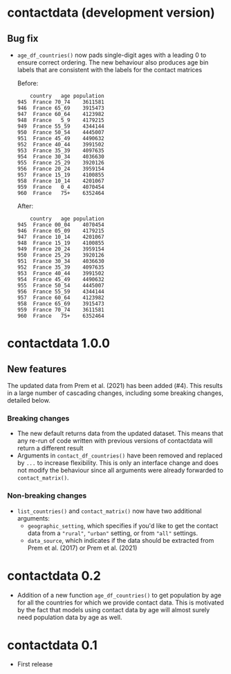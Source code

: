 # contactdata (development version)

## Bug fix

* `age_df_countries()` now pads single-digit ages with a leading 0 to ensure 
correct ordering. The new behaviour also produces age bin labels that are 
consistent with the labels for the contact matrices 

  Before:
  
  ```
      country   age population
  945  France 70_74    3611581
  946  France 65_69    3915473
  947  France 60_64    4123982
  948  France   5_9    4179215
  949  France 55_59    4344144
  950  France 50_54    4445007
  951  France 45_49    4490632
  952  France 40_44    3991502
  953  France 35_39    4097635
  954  France 30_34    4036630
  955  France 25_29    3920126
  956  France 20_24    3959154
  957  France 15_19    4100855
  958  France 10_14    4201067
  959  France   0_4    4070454
  960  France   75+    6352464
  ```

  After:
  
  ```
      country   age population
  945  France 00_04    4070454
  946  France 05_09    4179215
  947  France 10_14    4201067
  948  France 15_19    4100855
  949  France 20_24    3959154
  950  France 25_29    3920126
  951  France 30_34    4036630
  952  France 35_39    4097635
  953  France 40_44    3991502
  954  France 45_49    4490632
  955  France 50_54    4445007
  956  France 55_59    4344144
  957  France 60_64    4123982
  958  France 65_69    3915473
  959  France 70_74    3611581
  960  France   75+    6352464
  ```

# contactdata 1.0.0

## New features

The updated data from Prem et al. (2021) has been added (#4). This results in a 
large number of cascading changes, including some breaking changes, detailed 
below.

### Breaking changes

* The new default returns data from the updated dataset. This means that any
re-run of code written with previous versions of contactdata will return a 
different result
* Arguments in `contact_df_countries()` have been removed and replaced by `...`
to increase flexibility. This is only an interface change and does not modify
the behaviour since all arguments were already forwarded to `contact_matrix()`.

### Non-breaking changes

* `list_countries()` and `contact_matrix()` now have two additional arguments:
  - `geographic_setting`, which specifies if you'd like to get the contact data
    from a `"rural"`, `"urban"` setting, or from `"all"` settings.
  - `data_source`, which indicates if the data should be extracted from Prem et
    al. (2017) or Prem et al. (2021)

# contactdata 0.2

* Addition of a new function `age_df_countries()` to get population
by age for all the countries for which we provide contact data.
This is motivated by the fact that models using contact data by
age will almost surely need population data by age as well.

# contactdata 0.1

* First release
